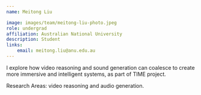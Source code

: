 ```yaml
---
name: Meitong Liu

image: images/team/meitong-liu-photo.jpeg
role: undergrad
affiliation: Australian National University
description: Student
links:
    email: meitong.liu@anu.edu.au
---
```


I explore how video reasoning and sound generation can coalesce to create more immersive and intelligent systems, as part of TIME project.

Research Areas: video reasoning and audio generation.